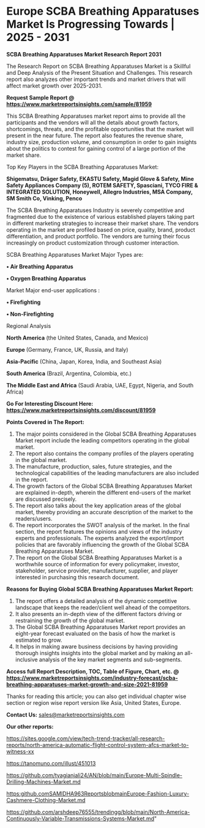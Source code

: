 # Europe SCBA Breathing Apparatuses Market Is Progressing Towards | 2025 - 2031

<strong>SCBA Breathing Apparatuses Market Research Report 2031</strong>

The Research Report on SCBA Breathing Apparatuses Market is a Skillful and Deep Analysis of the Present Situation and Challenges. This research report also analyzes other important trends and market drivers that will affect market growth over 2025-2031.

<strong>Request Sample Report @ <a href=https://www.marketreportsinsights.com/sample/81959>https://www.marketreportsinsights.com/sample/81959</a></strong>

This SCBA Breathing Apparatuses market report aims to provide all the participants and the vendors will all the details about growth factors, shortcomings, threats, and the profitable opportunities that the market will present in the near future. The report also features the revenue share, industry size, production volume, and consumption in order to gain insights about the politics to contest for gaining control of a large portion of the market share.

Top Key Players in the SCBA Breathing Apparatuses Market:

<strong>Shigematsu, Dräger Safety, EKASTU Safety, Magid Glove & Safety, Mine Safety Appliances Company (5), ROTEM SAFETY, Spasciani, TYCO FIRE & INTEGRATED SOLUTION, Honeywell, Allegro Industries, MSA Company, SM Smith Co, Vinking, Penco</strong>

The SCBA Breathing Apparatuses Industry is severely competitive and fragmented due to the existence of various established players taking part in different marketing strategies to increase their market share. The vendors operating in the market are profiled based on price, quality, brand, product differentiation, and product portfolio. The vendors are turning their focus increasingly on product customization through customer interaction.

SCBA Breathing Apparatuses Market Major Types are:

<strong>• Air Breathing Apparatus

• Oxygen Breathing Apparatus</strong>

Market Major end-user applications :

<strong>• Firefighting

• Non-Firefighting</strong>

Regional Analysis

</u><strong><b>North America</b></strong> (the United States, Canada, and Mexico)

<strong><b>Europe </b></strong>(Germany, France, UK, Russia, and Italy)

<strong><b>Asia-Pacific</b></strong> (China, Japan, Korea, India, and Southeast Asia)

<strong><b>South America</b></strong> (Brazil, Argentina, Colombia, etc.)

<strong><b>The Middle East and Africa</b></strong> (Saudi Arabia, UAE, Egypt, Nigeria, and South Africa)

<strong>Go For Interesting Discount Here: <a href=https://www.marketreportsinsights.com/discount/81959>https://www.marketreportsinsights.com/discount/81959</a></strong>

<strong>Points Covered in The Report:</strong>
<ol>
  <li>The major points considered in the Global SCBA Breathing Apparatuses Market report include the leading competitors operating in the global market.</li>
  <li>The report also contains the company profiles of the players operating in the global market.</li>
  <li>The manufacture, production, sales, future strategies, and the technological capabilities of the leading manufacturers are also included in the report.</li>
  <li>The growth factors of the Global SCBA Breathing Apparatuses Market are explained in-depth, wherein the different end-users of the market are discussed precisely.</li>
  <li>The report also talks about the key application areas of the global market, thereby providing an accurate description of the market to the readers/users.</li>
  <li>The report incorporates the SWOT analysis of the market. In the final section, the report features the opinions and views of the industry experts and professionals. The experts analyzed the export/import policies that are favorably influencing the growth of the Global SCBA Breathing Apparatuses Market.</li>
  <li>The report on the Global SCBA Breathing Apparatuses Market is a worthwhile source of information for every policymaker, investor, stakeholder, service provider, manufacturer, supplier, and player interested in purchasing this research document.</li>
</ol>
<strong>Reasons for Buying Global SCBA Breathing Apparatuses Market Report:</strong>

<ol>
  <li>The report offers a detailed analysis of the dynamic competitive landscape that keeps the reader/client well ahead of the competitors.</li>
  <li>It also presents an in-depth view of the different factors driving or restraining the growth of the global market.</li>
  <li>The Global SCBA Breathing Apparatuses Market report provides an eight-year forecast evaluated on the basis of how the market is estimated to grow.</li>
  <li>It helps in making aware business decisions by having providing thorough insights insights into the global market and by making an all-inclusive analysis of the key market segments and sub-segments.</li>
</ol>
<strong>Access full Report Description, TOC, Table of Figure, Chart, etc. @ <a href=https://www.marketreportsinsights.com/industry-forecast/scba-breathing-apparatuses-market-growth-and-size-2021-81959>https://www.marketreportsinsights.com/industry-forecast/scba-breathing-apparatuses-market-growth-and-size-2021-81959</a></strong>


Thanks for reading this article; you can also get individual chapter wise section or region wise report version like Asia, United States, Europe.

<strong>Contact Us:</strong>
sales@marketreportsinsights.com

<strong>Our other reports:</strong>

<a href=https://sites.google.com/view/tech-trend-tracker/all-research-reports/north-america-automatic-flight-control-system-afcs-market-to-witness-xx>https://sites.google.com/view/tech-trend-tracker/all-research-reports/north-america-automatic-flight-control-system-afcs-market-to-witness-xx</a>

<a href=https://tanomuno.com/illust/451013>https://tanomuno.com/illust/451013</a>

<a href=https://github.com/tyagianjali24/AN/blob/main/Europe-Multi-Spindle-Drilling-Machines-Market.md>https://github.com/tyagianjali24/AN/blob/main/Europe-Multi-Spindle-Drilling-Machines-Market.md</a>

<a href=https:github.comSAMIDHA963ReportsblobmainEurope-Fashion-Luxury-Cashmere-Clothing-Market.md>https:github.comSAMIDHA963ReportsblobmainEurope-Fashion-Luxury-Cashmere-Clothing-Market.md</a>

<a href=https://github.com/arshdeep76555/trendingg/blob/main/North-America-Continuously-Variable-Transmissions-Systems-Market.md>https://github.com/arshdeep76555/trendingg/blob/main/North-America-Continuously-Variable-Transmissions-Systems-Market.md</a>"
